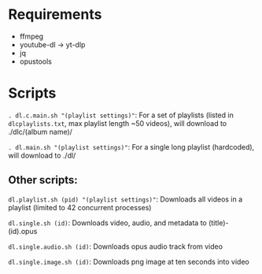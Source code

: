 # Requirements
- ffmpeg
- youtube-dl -> yt-dlp
- jq
- opustools

# Scripts
`. dl.c.main.sh "(playlist settings)"`: For a set of playlists (listed in `dlcplaylists.txt`, max playlist length \~50 videos), will download to ./dlc/(album name)/

`. dl.main.sh "(playlist settings)"`: For a single long playlist (hardcoded), will download to ./dl/


## Other scripts:

`dl.playlist.sh (pid) "(playlist settings)"`:<!--  "(dl.single.audio.sh settings)" "(dl.single.image.sh settings)" --> Downloads all videos in a playlist (limited to 42 concurrent processes)

`dl.single.sh (id)`:<!--  "(dl.single.audio.sh settings)" "(dl.single.image.sh settings)" --> Downloads video, audio, and metadata to (title)-(id).opus

`dl.single.audio.sh (id)`: Downloads opus audio track from video

`dl.single.image.sh (id)`: Downloads png image at ten seconds into video
